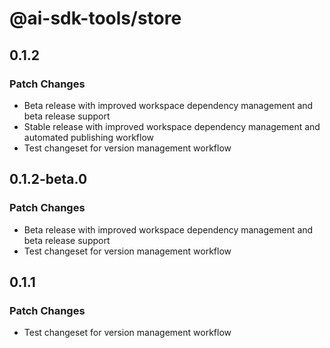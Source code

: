 # @ai-sdk-tools/store

## 0.1.2

### Patch Changes

- Beta release with improved workspace dependency management and beta release support
- Stable release with improved workspace dependency management and automated publishing workflow
- Test changeset for version management workflow

## 0.1.2-beta.0

### Patch Changes

- Beta release with improved workspace dependency management and beta release support
- Test changeset for version management workflow

## 0.1.1

### Patch Changes

- Test changeset for version management workflow
